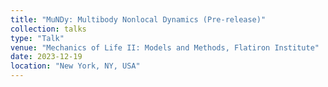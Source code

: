 ```yaml
---
title: "MuNDy: Multibody Nonlocal Dynamics (Pre-release)"
collection: talks
type: "Talk"
venue: "Mechanics of Life II: Models and Methods, Flatiron Institute"
date: 2023-12-19
location: "New York, NY, USA"
---
```


